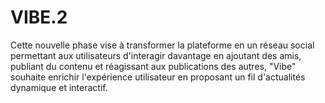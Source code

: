 # VIBE.2
Cette nouvelle phase vise à transformer la plateforme en un réseau social permettant aux utilisateurs d'interagir davantage en ajoutant des amis, publiant du contenu et réagissant aux publications des autres, "Vibe" souhaite enrichir l'expérience utilisateur en proposant un fil d'actualités dynamique et interactif.
